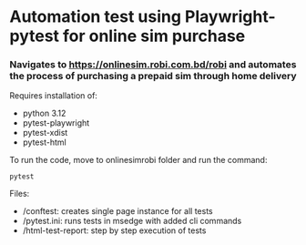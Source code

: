 # Automation test using Playwright-pytest for online sim purchase
### Navigates to https://onlinesim.robi.com.bd/robi and automates the process of purchasing a prepaid sim through home delivery

Requires installation of:
- python 3.12
- pytest-playwright
- pytest-xdist
- pytest-html

To run the code, move to onlinesimrobi folder and run the command:
```
pytest
```
Files:
+ /conftest: creates single page instance for all tests
+ /pytest.ini: runs tests in msedge with added cli commands
+ /html-test-report: step by step execution of tests
